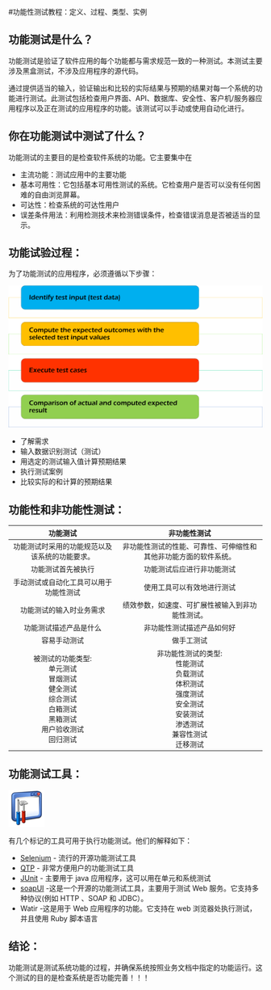 #功能性测试教程：定义、过程、类型、实例

## 功能测试是什么？

功能测试是验证了软件应用的每个功能都与需求规范一致的一种测试。本测试主要涉及黑盒测试，不涉及应用程序的源代码。

通过提供适当的输入，验证输出和比较的实际结果与预期的结果对每一个系统的功能进行测试。此测试包括检查用户界面、API、数据库、安全性、客户机/服务器应用程序以及正在测试的应用程序的功能。该测试可以手动或使用自动化进行。

## 你在功能测试中测试了什么？

功能测试的主要目的是检查软件系统的功能。它主要集中在

- 主流功能：测试应用中的主要功能
- 基本可用性：它包括基本可用性测试的系统。它检查用户是否可以没有任何困难的自由浏览屏幕。
- 可达性：检查系统的可达性用户 
- 误差条件用法：利用检测技术来检测错误条件，检查错误消息是否被适当的显示。

## 功能试验过程：

为了功能测试的应用程序，必须遵循以下步骤：

![](./images/FunctionalTestingProcess.png)

- 了解需求
- 输入数据识别测试（测试）
- 用选定的测试输入值计算预期结果 
- 执行测试案例  
- 比较实际的和计算的预期结果

## 功能性和非功能性测试：
| 功能测试  |	非功能性测试|
| :-----: | :-----:| 
| 功能测试时采用的功能规范以及该系统的功能要求。| 非功能性测试的性能、可靠性、可伸缩性和其他非功能方面的软件系统。|
| 功能测试首先被执行  | 功能测试后应进行非功能测试 |
| 手动测试或自动化工具可以用于功能性测试 | 使用工具可以有效地进行测试 |
| 功能测试的输入时业务需求  |	绩效参数，如速度、可扩展性被输入到非功能性测试。 |
| 功能测试描述产品是什么 	| 非功能性测试描述产品如何好 |
| 容易手动测试 | 做手工测试 |
| 被测试的功能类型:  <br/>单元测试<br/>  冒烟测试<br/> 健全测试 <br/> 综合测试 <br/> 白箱测试 <br/> 黑箱测试<br/>  用户验收测试 <br/> 回归测试 | 非功能性测试的类型:<br/>  性能测试 <br/> 负载测试<br/>  体积测试 <br/> 强度测试 <br/>安全测试 <br/>安装测试<br/>渗透测试<br/>  兼容性测试  <br/>迁移测试 |

## 功能测试工具：

![](./images/Functional_Testing_Tools.png)

有几个标记的工具可用于执行功能测试。他们的解释如下：

- [Selenium](http://www.guru99.com/selenium-tutorial.html) - 流行的开源功能测试工具 
- [QTP](http://www.guru99.com/quick-test-professional-qtp-tutorial.html) - 非常方便用户的功能测试工具
- [JUnit](http://www.guru99.com/junit-tutorial.html) - 主要用于 java 应用程序，这可以用在单元和系统测试
- [soapUI](http://www.guru99.com/soapui-tutorial.html) -这是一个开源的功能测试工具，主要用于测试  Web 服务。它支持多种协议(例如 HTTP 、SOAP 和 JDBC）。
- Watir -这是用于 Web 应用程序的功能。它支持在 web 浏览器处执行测试，并且使用 Ruby 脚本语言

## 结论：

功能测试是测试系统功能的过程，并确保系统按照业务文档中指定的功能运行。这个测试的目的是检查系统是否功能完善！！！
